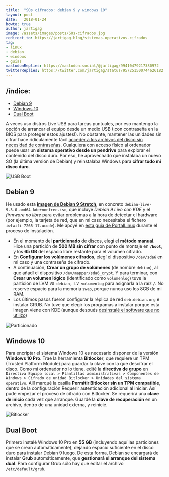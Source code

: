 ```yaml
---
title:  "SOs cifrados: debian 9 y windows 10"
layout: post
date:   2018-01-24
howto: true
author: jartigag
image: /assets/images/posts/SOs-cifrados.jpg
redirect_to: https://jartigag.blog/sistemas-operativos-cifrados
tag:
- linux
- debian
- windows
- guías
mastodonReplies: https://mastodon.social/@jartigag/99410479217380972
twitterReplies: https://twitter.com/jartigag/status/957251500744626182
---
```


## /índice:

- [Debian 9](#debian-9)
- [Windows 10](#windows-10)
- [Dual Boot](#dual-boot)

A veces uso distros Live USB para tareas puntuales, por eso mantengo la opción de arrancar el equipo desde un medio USB (¡con contraseña en la BIOS
para proteger estos ajustes!). No obstante, mantener las unidades sin cifrar hace ridículamente fácil [acceder a los archivos del disco sin necesidad
de contraseñas](https://youtu.be/eMO6Borz72w?t=5m20s). Cualquiera con acceso físico al ordenador puede usar un **sistema operativo desde un
pendrive** para explorar el contenido del disco duro. Por eso, he aprovechado que instalaba un nuevo SO (la última versión de Debian) y reinstalaba
Windows para **cifrar todo mi disco duro**.

![USB Boot]({{site.baseurl}}/assets/images/posts/usb-boot.jpg)

## Debian 9

He usado esta [**imagen de Debian 9
Stretch**](https://cdimage.debian.org/cdimage/unofficial/non-free/cd-including-firmware/9.3.0-live+nonfree/amd64/iso-hybrid/), en concreto
`debian-live-9.3.0-amd64-kde+nonfree.iso`, que incluye _Debian 9 Live con KDE_ y el _firmware no libre_ para evitar problemas a la hora de detectar
el hardware (por ejemplo, la tarjeta de red, que en mi caso necesitaba el fichero `iwlwifi-7265-17.ucode`). Me apoyé en [esta guía de
PortalLinux](https://portallinux.es/instalar-debian-8-con-particiones-cifradas-con-luks/) durante el proceso de instalación.

- En el momento del **particionado** de discos, elegí el **método manual**. Hice una partición de **500 MB sin cifrar** con punto de montaje en
  **`/boot`**, y los **65 GB** del espacio libre restante para el volumen cifrado.
- En **Configurar los volúmenes cifrados**, elegí el dispositivo `/dev/sda6` en mi caso y una contraseña de cifrado.
- A continuación, **Crear un grupo de volúmenes** (de nombre `debian`), al que añadí el dispositivo `/dev/mapper/sda6_crypt`. Y para terminar, con
  **Crear un volumen lógico** (identificado como `volumenlog`) tuve la partición de LVM `VG debian, LV volumenlog` para asignarla a la raíz `/`. No
  reservé espacio para la memoria `swap`, porque nunca uso los 8GB de mi RAM.
- Los últimos pasos fueron configurar la réplica de red `deb.debian.org` e instalar GRUB. No tuve que elegir los programas a instalar porque esta
  imagen viene con KDE (aunque después [desinstalé el software que no utilizo](https://gist.github.com/jartigag/098ce8a01dd3f5e81a9d692ee92b8ca5))

![Particionado]({{site.baseurl}}/assets/images/posts/particionado.png)



## Windows 10

Para encriptar el sistema Windows 10 es necesario disponer de la versión **Windows 10 Pro**. Trae la herramienta **Bitlocker**, que requiere un TPM
(Trusted Platform Module) para guardar la clave con la que descifrar el disco. Como mi ordenador no lo tiene, edité la **directiva de grupo** en
`Directiva Equipo local > Plantillas administrativas > Componentes de Windows > Cifrado de unidad Bitlocker > Unidades del sistema operativo`. Allí
marqué la casilla **Permitir Bitlocker sin un TPM compatible**, dentro de la configuración Requerir autenticación adicional al iniciar.  Así pude
empezar el proceso de cifrado con Bitlocker. Se requerirá una **clave de inicio** cada vez que arranque. Guardé la **clave de recuperación** en un
archivo, dentro de una unidad externa, y reinicié.

![Bitlocker]({{site.baseurl}}/assets/images/posts/bitlocker.png)

## Dual Boot

Primero instalé Windows 10 Pro en **55 GB** (incluyendo aquí las particiones que se crean automáticamente), dejando espacio suficiente en el disco
duro para instalar Debian 9 luego. De esta forma, Debian se encargará de instalar **Grub** automáticamente, que **gestionará el arranque del sistema
dual**.  Para configurar Grub sólo hay que editar el archivo `/etc/default/grub`.
